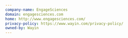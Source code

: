 ```yaml
---
company-name: EngageSciences
domain: engagesciences.com
home: http://www.engagesciences.com/
privacy-policy: https://www.wayin.com/privacy-policy/
owned-by: Wayin
---
```




